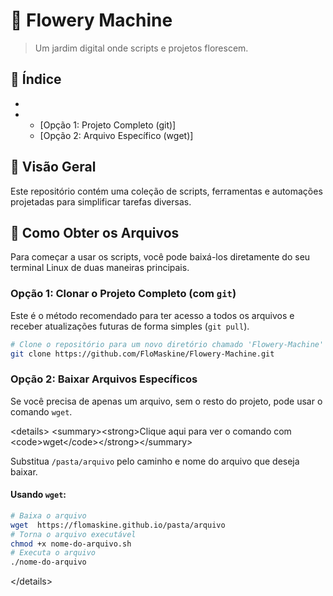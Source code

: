 # 🌸 Flowery Machine

> Um jardim digital onde scripts e projetos florescem.

## 📝 Índice

  * [Visão Geral]: (#visao-geral)
  * [Como Obter os Arquivos]: (#como-obter-os-arquivos)
      * [Opção 1: Projeto Completo (git)]
      * [Opção 2: Arquivo Específico (wget)]
  
## 📖 Visão Geral

Este repositório contém uma coleção de scripts, ferramentas e automações projetadas para simplificar tarefas diversas.

## 🚀 Como Obter os Arquivos

Para começar a usar os scripts, você pode baixá-los diretamente do seu terminal Linux de duas maneiras principais.

### Opção 1: Clonar o Projeto Completo (com `git`)

Este é o método recomendado para ter acesso a todos os arquivos e receber atualizações futuras de forma simples (`git pull`).

```bash
# Clone o repositório para um novo diretório chamado 'Flowery-Machine'
git clone https://github.com/FloMaskine/Flowery-Machine.git
```

### Opção 2: Baixar Arquivos Específicos

Se você precisa de apenas um arquivo, sem o resto do projeto, pode usar o comando `wget`.

\<details\>
\<summary\>\<strong\>Clique aqui para ver o comando com \<code\>wget\</code\>\</strong\>\</summary\>

Substitua `/pasta/arquivo` pelo caminho e nome do arquivo que deseja baixar.

#### Usando `wget`:

```bash
# Baixa o arquivo
wget  https://flomaskine.github.io/pasta/arquivo
# Torna o arquivo executável
chmod +x nome-do-arquivo.sh
# Executa o arquivo
./nome-do-arquivo
```

\</details\>
